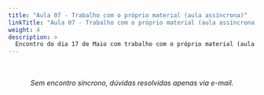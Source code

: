 ```yaml
---
title: "Aula 07 - Trabalho com o próprio material (aula assíncrona)"
linkTitle: "Aula 07 - Trabalho com o próprio material (aula assíncrona)"
weight: 4
description: >
  Encontro do dia 17 de Maio com trabalho com o próprio material (aula assíncrona) 
---
```


<br>
<div align="center">
<br>
<i>Sem encontro síncrono, dúvidas resolvidas apenas via e-mail.</i>
<br><br><br>
<br><br>



</div>